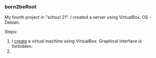### born2beRoot         
  My fourth project in "school 21". I created a server using VirtualBox. OS - Debian.      
               
Steps:
1. I [create](https://github.com/VukolRo/born2beRoot/blob/main/Installation_of_Debian.md) a virtual machine using VirtualBox. Graphical interface is forbidden.
2. 
